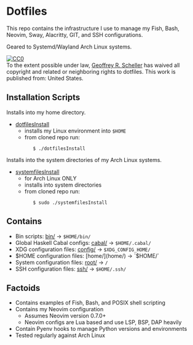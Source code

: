 # Dotfiles

This repo contains the infrastructure I use to manage
my Fish, Bash, Neovim, Sway, Alacritty, GIT, and SSH
configurations.

Geared to Systemd/Wayland Arch Linux systems.

<p xmlns:dct="http://purl.org/dc/terms/" xmlns:vcard="http://www.w3.org/2001/vcard-rdf/3.0#">
  <a rel="license"
     href="http://creativecommons.org/publicdomain/zero/1.0/">
    <img src="http://i.creativecommons.org/p/zero/1.0/88x31.png" style="border-style: none;" alt="CC0" />
  </a>
  <br />
  To the extent possible under law,
  <a rel="dct:publisher"
     href="https://github.com/grscheller/dotfiles">
    <span property="dct:title">Geoffrey R. Scheller</span></a>
  has waived all copyright and related or neighboring rights to
  <span property="dct:title">dotfiles</span>.
This work is published from:
<span property="vcard:Country" datatype="dct:ISO3166"
      content="US" about="https://github.com/grscheller/dotfiles">
  United States</span>.
</p>

## Installation Scripts

Installs into my home directory.

* [dotfilesInstall](dotfilesInstall)
  * installs my Linux environment into `$HOME`
  * from cloned repo run:
    ```
       $ ./dotfilesInstall
    ```

Installs into the system directories of my Arch Linux systems.

* [systemfilesInstall](systemfilesInstall)
  * for Arch Linux ONLY
  * installs into system directories
  * from cloned repo run:
    ```
       $ sudo ./systemfilesInstall
    ```

## Contains

* Bin scripts: [bin/](bin/) -> `$HOME/bin/`
* Global Haskell Cabal configs: [cabal/](cabal/) -> `$HOME/.cabal/`
* XDG configuration files: [config/](config/) -> `$XDG_CONFIG_HOME/`
* $HOME configuration files: [home/](home/) -> `$HOME/`
* System configuration files: [root/](root/) -> `/`
* SSH configuration files: [ssh/](ssh/) -> `$HOME/.ssh/`

## Factoids

* Contains examples of Fish, Bash, and POSIX shell scripting
* Contains my Neovim configuration
  * Assumes Neovim version 0.7.0+
  * Neovim configs are Lua based and use LSP, BSP, DAP heavily
* Contain Pyenv hooks to manage Python versions and environments
* Tested regularly against Arch Linux

